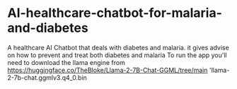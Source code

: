 # AI-healthcare-chatbot-for-malaria-and-diabetes
A healthcare AI Chatbot that deals with diabetes and malaria. it gives advise on how to prevent and treat both diabetes and malaria To run the app you'll need to download the llama engine from https://huggingface.co/TheBloke/Llama-2-7B-Chat-GGML/tree/main 'llama-2-7b-chat.ggmlv3.q4_0.bin
